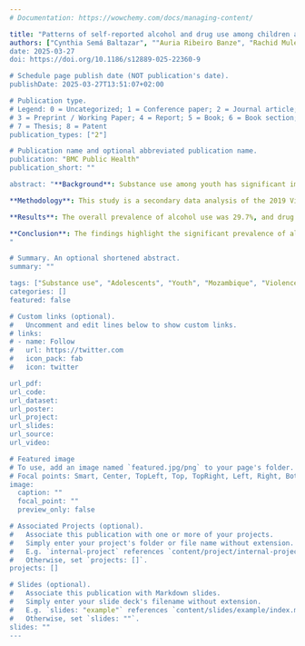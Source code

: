 ```yaml
---
# Documentation: https://wowchemy.com/docs/managing-content/

title: "Patterns of self-reported alcohol and drug use among children and youth: Mozambique violence against children survey (VACS) 2019"
authors: ["Cynthia Semá Baltazar", ""Auria Ribeiro Banze", "Rachid Muleia"]
date: 2025-03-27
doi: https://doi.org/10.1186/s12889-025-22360-9

# Schedule page publish date (NOT publication's date).
publishDate: 2025-03-27T13:51:07+02:00

# Publication type.
# Legend: 0 = Uncategorized; 1 = Conference paper; 2 = Journal article;
# 3 = Preprint / Working Paper; 4 = Report; 5 = Book; 6 = Book section;
# 7 = Thesis; 8 = Patent
publication_types: ["2"]

# Publication name and optional abbreviated publication name.
publication: "BMC Public Health"
publication_short: ""

abstract: "**Background**: Substance use among youth has significant implications for health, development, and society. In Mozambique, where youth form a large segment of the population, understanding the prevalence and factors associated with alcohol and drug use is essential for effective public health strategies. This study aimed to assess the prevalence and factors associated with alcohol and drug use among adolescents and young adults in Mozambique. <br />

**Methodology**: This study is a secondary data analysis of the 2019 Violence Against Children Survey (VACS), a nationally representative cross-sectional survey targeting individuals aged 13–24 years. Data collection were collected using face-to-face interviews with a structured questionnaire. The analysis focused on the prevalence and patterns of self-reported alcohol and drug use and identified potential socio demographic and behavioral factors associated with substance use among the youth. <br/>

**Results**: The overall prevalence of alcohol use was 29.7%, and drug use was 22.5%. Among individuals aged 18–24 years, alcohol use was significantly higher (aOR=3.8, 95% CI: 2.9–4.9, p < 0.001) compared to those aged 13–17 years, while drug use followed a similar pattern (aOR=2.4, 95% CI: 1.6–3.5, p <0.001). Gender differences were observed, with females being significantly less likely to report drug use (aOR = 0.5, p < 0.001). Marital status was associated with a lower likelihood of alcohol use, as married or cohabiting individuals reported less alcohol use (aOR = 0.6, p < 0.001). Higher educational attainment was associated with an increased likelihood of alcohol use (aOR = 1.8, p < 0.001). Employment in the past 12 months was protective against both alcohol (aOR = 0.7, p < 0.001) and drug use (aOR = 0.7, p = 0.014). Notably, those who experienced sexual violence in childhood were less likely to consume alcohol (aOR = 0.4, p < 0.001) and use drugs (aOR = 0.5, p = 0.004), while those whose first sexual intercourse was pressured or forced were more likely to engage in substance use. <br/>

**Conclusion**: The findings highlight the significant prevalence of alcohol and drug use among adolescents and young adults in Mozambique, with notable socio-demographic and behavioral disparities. Factors such as age, gender, marital status, educational attainment, and employment status influence substance use patterns. Additionally, traumatic experiences, including childhood sexual violence and forced or pressured first sexual intercourse, play a complex role in shaping substance use behaviors. These findings emphasize the need for integrated public health interventions that address prevention, mental health support, and socio-economic disparities to reduce substance use and promote the well-being of Mozambique’s youth.
"

# Summary. An optional shortened abstract.
summary: ""

tags: ["Substance use", "Adolescents", "Youth", "Mozambique", "Violence against children survey (VACS)"]
categories: []
featured: false

# Custom links (optional).
#   Uncomment and edit lines below to show custom links.
# links:
# - name: Follow
#   url: https://twitter.com
#   icon_pack: fab
#   icon: twitter

url_pdf:
url_code:
url_dataset:
url_poster:
url_project:
url_slides:
url_source:
url_video:

# Featured image
# To use, add an image named `featured.jpg/png` to your page's folder. 
# Focal points: Smart, Center, TopLeft, Top, TopRight, Left, Right, BottomLeft, Bottom, BottomRight.
image:
  caption: ""
  focal_point: ""
  preview_only: false

# Associated Projects (optional).
#   Associate this publication with one or more of your projects.
#   Simply enter your project's folder or file name without extension.
#   E.g. `internal-project` references `content/project/internal-project/index.md`.
#   Otherwise, set `projects: []`.
projects: []

# Slides (optional).
#   Associate this publication with Markdown slides.
#   Simply enter your slide deck's filename without extension.
#   E.g. `slides: "example"` references `content/slides/example/index.md`.
#   Otherwise, set `slides: ""`.
slides: ""
---
```

